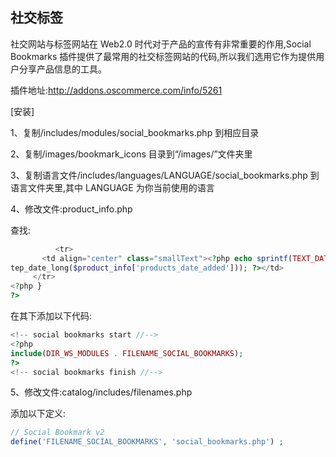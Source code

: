 ## 社交标签

社交网站与标签网站在 Web2.0 时代对于产品的宣传有非常重要的作用,Social Bookmarks 插件提供了最常用的社交标签网站的代码,所以我们选用它作为提供用户分享产品信息的工具。 

插件地址:http://addons.oscommerce.com/info/5261

[安装]

1、复制/includes/modules/social_bookmarks.php 到相应目录

2、复制/images/bookmark_icons 目录到“/images/”文件夹里

3、复制语言文件/includes/languages/LANGUAGE/social_bookmarks.php 到语言文件夹里,其中 LANGUAGE 为你当前使用的语言

4、修改文件:product_info.php 

查找:

```php
          <tr>
       <td align="center" class="smallText"><?php echo sprintf(TEXT_DATE_ADDED,
tep_date_long($product_info['products_date_added'])); ?></td>
     </tr>
<?php }
?>
```

在其下添加以下代码:

```php
<!-- social bookmarks start //-->
<?php
include(DIR_WS_MODULES . FILENAME_SOCIAL_BOOKMARKS);
?>
<!-- social bookmarks finish //-->
```

5、修改文件:catalog/includes/filenames.php 

添加以下定义:

```php
// Social Bookmark v2
define('FILENAME_SOCIAL_BOOKMARKS', 'social_bookmarks.php') ;
```
